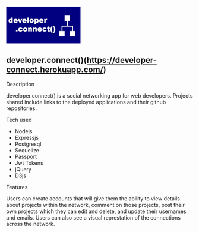 ![logo](https://github.com/snatow/final-project/blob/master/public/images/logo_small.png)

## developer.connect()(https://developer-connect.herokuapp.com/)

Description

developer.connect() is a social networking app for web developers. Projects shared include links to the deployed applications and their github repositories.

Tech used
- Nodejs
- Expressjs
- Postgresql
- Sequelize
- Passport
- Jwt Tokens
- jQuery
- D3js

Features

Users can create accounts that will give them the ability to view details about projects within the network, comment on those projects, post their own projects which they can edit and delete, and update their usernames and emails. Users can also see a visual represtation of the connections across the network.